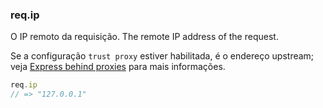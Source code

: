 <h3 id='req.ip'>req.ip</h3>

O IP remoto da requisição.
The remote IP address of the request.

Se a configuração `trust proxy` estiver habilitada, é o endereço upstream;
veja [Express behind proxies](/guide/behind-proxies.html) para mais informações.

~~~js
req.ip
// => "127.0.0.1"
~~~
